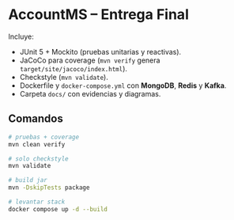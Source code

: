 # AccountMS – Entrega Final

Incluye:
- JUnit 5 + Mockito (pruebas unitarias y reactivas).
- JaCoCo para coverage (`mvn verify` genera `target/site/jacoco/index.html`).
- Checkstyle (`mvn validate`).
- Dockerfile y `docker-compose.yml` con **MongoDB**, **Redis** y **Kafka**.
- Carpeta `docs/` con evidencias y diagramas.

## Comandos
```bash
# pruebas + coverage
mvn clean verify

# solo checkstyle
mvn validate

# build jar
mvn -DskipTests package

# levantar stack
docker compose up -d --build
```
